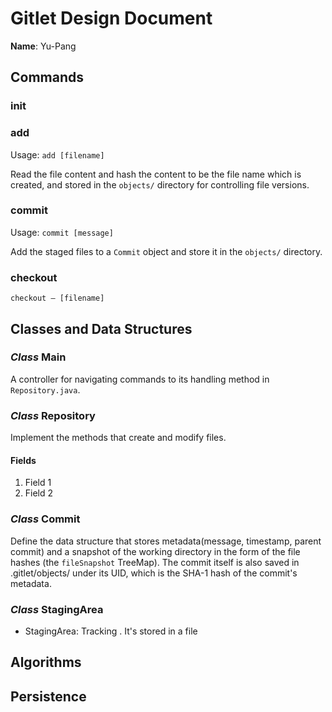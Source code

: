 # Gitlet Design Document

**Name**: Yu-Pang

## Commands

### init

### add

Usage: `add [filename]`

Read the file content and hash the content to be the file name which is created, and stored in the `objects/` directory for controlling file versions.

### commit

Usage: `commit [message]`

Add the staged files to a `Commit` object and store it in the `objects/` directory.

### checkout

`checkout – [filename]`

## Classes and Data Structures

### *Class* Main

A controller for navigating commands to its handling method in `Repository.java`.

### *Class* Repository

Implement the methods that create and modify files.

#### Fields

1. Field 1
2. Field 2

### *Class* Commit

Define the data structure that stores metadata(message, timestamp, parent commit) and a snapshot of the working directory in the form of the file hashes (the `fileSnapshot` TreeMap). The commit itself is also saved in .gitlet/objects/ under its UID, which is the SHA-1 hash of the commit's metadata.

### *Class* StagingArea

- StagingArea: Tracking . It's stored in a file 

## Algorithms

## Persistence


